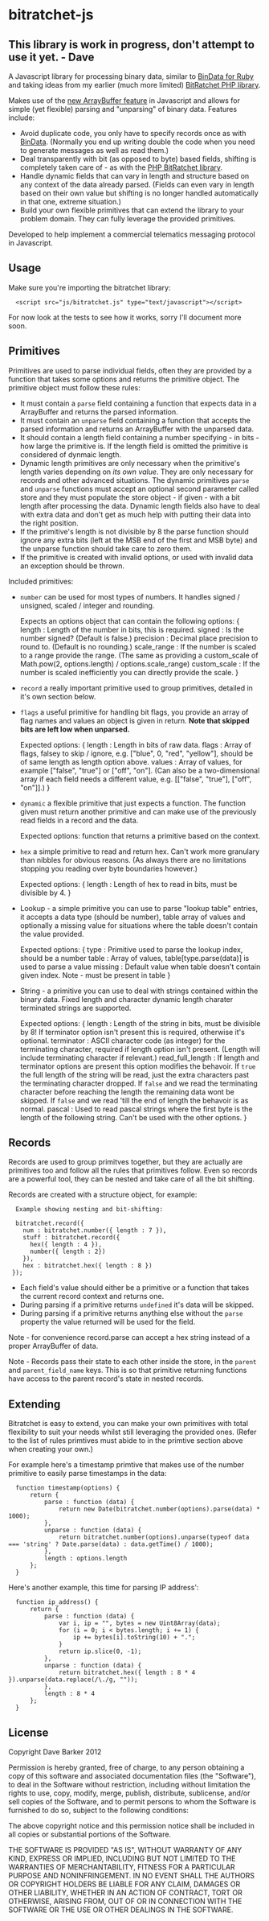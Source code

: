 bitratchet-js
=============

This library is work in progress, don't attempt to use it yet. - Dave
---------------------------------------------------------------------

A Javascript library for processing binary data, similar to [BinData for Ruby](http://bindata.rubyforge.org/) and taking ideas from my earlier (much more limited) [BitRatchet PHP library](https://github.com/kzar/bit-ratchet).

Makes use of the [new ArrayBuffer feature](https://github.com/kzar/bit-ratchet) in Javascript and allows for simple (yet flexible) parsing and "unparsing" of binary data.
Features include:

 - Avoid duplicate code, you only have to specify records once as with [BinData](http://bindata.rubyforge.org/). (Normally you end up writing double the code when you need to generate messages as well as read them.)
 - Deal transparently with bit (as opposed to byte) based fields, shifting is completely taken care of - as with the [PHP BitRatchet library](https://github.com/kzar/bit-ratchet).
 - Handle dynamic fields that can vary in length and structure based on any context of the data already parsed. (Fields can even vary in length based on their own value but shifting is no longer handled automatically in that one, extreme situation.)
 - Build your own flexible primitives that can extend the library to your problem domain. They can fully leverage the provided primitives.

Developed to help implement a commercial telematics messaging protocol in Javascript.

Usage
-----

Make sure you're importing the bitratchet library:

      <script src="js/bitratchet.js" type="text/javascript"></script>

For now look at the tests to see how it works, sorry I'll document more soon.

Primitives
----------

Primitives are used to parse individual fields, often they are provided by a function that takes some options and returns the primitive object.
The primitive object must follow these rules:

 - It must contain a `parse` field containing a function that expects data in a ArrayBuffer and returns the parsed information.
 - It must contain an `unparse` field containing a function that accepts the parsed information and returns an ArrayBuffer with the unparsed data.
 - It should contain a length field containing a number specifying - in bits - how large the primitive is. If the length field is omitted the primitive is considered of dynmaic length.
 - Dynamic length primitives are only necessary when the primitive's length varies depending on _its own value_. They are only necessary for records and other advanced situations. The dynamic primitives `parse` and `unparse` functions must accept an optional second parameter called store and they must populate the store object - if given - with a bit length after processing the data. Dynamic length fields also have to deal with extra data and don't get as much help with putting their data into the right position.
 - If the primitive's length is not divisible by 8 the parse function should ignore any extra bits (left at the MSB end of the first and MSB byte) and the unparse function should take care to zero them.
 - If the primitive is created with invalid options, or used with invalid data an exception should be thrown.

Included primitives:

 - `number` can be used for most types of numbers. It handles signed / unsigned, scaled / integer and rounding.

      Expects an options object that can contain the following options:
      {
        length : Length of the number in bits, this is required.
        signed : Is the number signed? (Default is false.)
        precision : Decimal place precision to round to. (Default is no rounding.)
        scale_range : If the number is scaled to a range provide the range. (The same as providing a custom_scale of Math.pow(2, options.length) / options.scale_range)
        custom_scale : If the number is scaled inefficiently you can directly provide the scale.
      }

 - `record` a really important primitive used to group primitives, detailed in it's own section below.
 - `flags` a useful primitive for handling bit flags, you provide an array of flag names and values an object is given in return. __Note that skipped bits are left low when unparsed.__

      Expected options:
      {
        length : Length in bits of raw data.
        flags : Array of flags, falsey to skip / ignore, e.g. ["blue", 0, "red", "yellow"], should be of same length as length option above.
        values : Array of values, for example ["false", "true"] or ["off", "on"]. (Can also be a two-dimensional array if each field needs a different value, e.g. [["false", "true"], ["off", "on"]].)
      }

 - `dynamic` a flexible primitive that just expects a function. The function given must return another primitive and can make use of the previously read fields in a record and the data.

      Expected options:
      function that returns a primitive based on the context.

 - `hex` a simple primitive to read and return hex. Can't work more granulary than nibbles for obvious reasons. (As always there are no limitations stopping you reading over byte boundaries however.)

      Expected options:
      {
        length : Length of hex to read in bits, must be divisible by 4.
      }

 - Lookup - a simple primitive you can use to parse "lookup table" entries, it accepts a data type (should be number), table array of values and optionally a missing value for situations where the table doesn't contain the value provided.

      Expected options:
      {
        type : Primitive used to parse the lookup index, should be a number
        table : Array of values, table[type.parse(data)] is used to parse a value
        missing : Default value when table doesn't contain given index. Note - must be present in table
      }

 - String - a primitive you can use to deal with strings contained within the binary data. Fixed length and character dynamic length charater terminated strings are supported.

      Expected options:
      {
        length : Length of the string in bits, must be divisible by 8! If terminator option isn't present this is required, otherwise it's optional.
        terminator : ASCII character code (as integer) for the terminating character, required if length option isn't present. (Length will include terminating character if relevant.)
        read_full_length : If length and terminator options are present this option modifies the behavoir. If `true` the full length of the string will be read, just the extra characters past the terminating character dropped. If `false` and we read the terminating character before reaching the length the remaining data wont be skipped. If `false` and we read 'till the end of length the behavoir is as normal.
        pascal : Used to read pascal strings where the first byte is the length of the following string. Can't be used with the other options.
      }

Records
-------

Records are used to group primitves together, but they are actually are primitives too and follow all the rules that primitives follow. Even so records are a powerful tool, they can be nested and take care of all the bit shifting.

Records are created with a structure object, for example:

      Example showing nesting and bit-shifting:

      bitratchet.record({
        num : bitratchet.number({ length : 7 }),
        stuff : bitratchet.record({
          hex({ length : 4 }),
          number({ length : 2})
        }),
        hex : bitratchet.hex({ length : 8 })
     });

 - Each field's value should either be a primitive or a function that takes the current record context and returns one.
 - During parsing if a primitive returns `undefined` it's data will be skipped.
 - During parsing if a primitive returns anything else without the `parse` property the value returned will be used for the field.

Note - for convenience record.parse can accept a hex string instead of a proper ArrayBuffer of data.

Note - Records pass their state to each other inside the store, in the `parent` and `parent_field_name` keys. This is so that primitive returning functions have access to the parent record's state in nested records.

Extending
---------

Bitratchet is easy to extend, you can make your own primitives with total flexibility to suit your needs whilst still leveraging the provided ones. (Refer to the list of rules primtives must abide to in the primtive section above when creating your own.)

For example here's a timestamp primtive that makes use of the number primitive to easily parse timestamps in the data:

      function timestamp(options) {
          return {
              parse : function (data) {
                  return new Date(bitratchet.number(options).parse(data) * 1000);
              },
              unparse : function (data) {
                  return bitratchet.number(options).unparse(typeof data === 'string' ? Date.parse(data) : data.getTime() / 1000);
              },
              length : options.length
          };
      }

Here's another example, this time for parsing IP address':

      function ip_address() {
          return {
              parse : function (data) {
                  var i, ip = "", bytes = new Uint8Array(data);
                  for (i = 0; i < bytes.length; i += 1) {
                      ip += bytes[i].toString(10) + ".";
                  }
                  return ip.slice(0, -1);
              },
              unparse : function (data) {
                  return bitratchet.hex({ length : 8 * 4 }).unparse(data.replace(/\./g, ""));
              },
              length : 8 * 4
          };
      }

License
-------
Copyright Dave Barker 2012

Permission is hereby granted, free of charge, to any person obtaining a copy of this software and associated documentation files (the "Software"), to deal in the Software without restriction, including without limitation the rights to use, copy, modify, merge, publish, distribute, sublicense, and/or sell copies of the Software, and to permit persons to whom the Software is furnished to do so, subject to the following conditions:

The above copyright notice and this permission notice shall be included in all copies or substantial portions of the Software.

THE SOFTWARE IS PROVIDED "AS IS", WITHOUT WARRANTY OF ANY KIND, EXPRESS OR IMPLIED, INCLUDING BUT NOT LIMITED TO THE WARRANTIES OF MERCHANTABILITY, FITNESS FOR A PARTICULAR PURPOSE AND NONINFRINGEMENT. IN NO EVENT SHALL THE AUTHORS OR COPYRIGHT HOLDERS BE LIABLE FOR ANY CLAIM, DAMAGES OR OTHER LIABILITY, WHETHER IN AN ACTION OF CONTRACT, TORT OR OTHERWISE, ARISING FROM, OUT OF OR IN CONNECTION WITH THE SOFTWARE OR THE USE OR OTHER DEALINGS IN THE SOFTWARE.